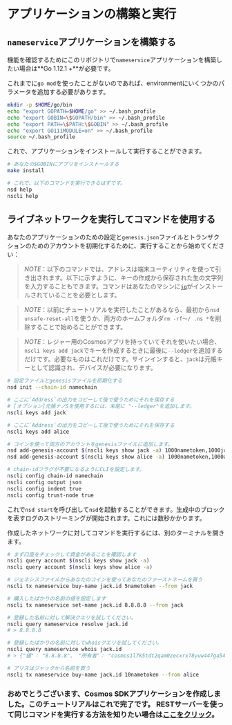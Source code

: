 # アプリケーションの構築と実行

## `nameservice`アプリケーションを構築する

機能を確認するためにこのリポジトリで`nameservice`アプリケーションを構築したい場合は**Go 1.12.1 +**が必要です。

これまでに`go mod`を使ったことがないのであれば、environmentにいくつかのパラメータを追加する必要があります。

```bash
mkdir -p $HOME/go/bin
echo "export GOPATH=$HOME/go" >> ~/.bash_profile
echo "export GOBIN=\$GOPATH/bin" >> ~/.bash_profile
echo "export PATH=\$PATH:\$GOBIN" >> ~/.bash_profile
echo "export GO111MODULE=on" >> ~/.bash_profile
source ~/.bash_profile
```

これで、アプリケーションをインストールして実行することができます。

```bash
# あなたの$GOBINにアプリをインストールする
make install

# これで、以下のコマンドを実行できるはずです。
nsd help
nscli help
```

## ライブネットワークを実行してコマンドを使用する

あなたのアプリケーションのための設定と`genesis.json`ファイルとトランザクションのためのアカウントを初期化するために、実行することから始めてください：

> _*NOTE*_：以下のコマンドでは、アドレスは端末ユーティリティを使って引き出されます。以下に示すように、キーの作成から保存された生の文字列を入力することもできます。コマンドはあなたのマシンに[`jq`](https://stedolan.github.io/jq/download/)がインストールされていることを必要とします。

> _*NOTE*_：以前にチュートリアルを実行したことがあるなら、最初から`nsd unsafe-reset-all`を使うか、両方のホームフォルダ`rm -rf〜/ .ns *`を削除することで始めることができます。

> _*NOTE*_：レジャー用のCosmosアプリを持っていてそれを使いたい場合、`nscli keys add jack`でキーを作成するときに最後に`--ledger`を追加するだけです。必要なものはこれだけです。サインインすると、`jack`は元帳キーとして認識され、デバイスが必要になります。

```bash
# 設定ファイルとgenesisファイルを初期化する
nsd init --chain-id namechain

# ここに`Address`の出力をコピーして後で使うためにそれを保存する
# [オプション]元帳ナノSを使用するには、末尾に "--ledger"を追加します。
nscli keys add jack

# ここに`Address`の出力をコピーして後で使うためにそれを保存する
nscli keys add alice

# コインを使って両方のアカウントをgenesisファイルに追加します。
nsd add-genesis-account $(nscli keys show jack -a) 1000nametoken,1000jackcoin
nsd add-genesis-account $(nscli keys show alice -a) 1000nametoken,1000alicecoin

# chain-idフラグが不要になるようにCLIを設定します。
nscli config chain-id namechain
nscli config output json
nscli config indent true
nscli config trust-node true
```

これで`nsd start`を呼び出して`nsd`を起動することができます。生成中のブロックを表すログのストリーミングが開始されます。これには数秒かかります。

作成したネットワークに対してコマンドを実行するには、別のターミナルを開きます。

```bash
# まず口座をチェックして資金があることを確認します
nscli query account $(nscli keys show jack -a) 
nscli query account $(nscli keys show alice -a) 

# ジェネシスファイルからあなたのコインを使ってあなたのファーストネームを買う
nscli tx nameservice buy-name jack.id 5nametoken --from jack 

# 購入したばかりの名前の値を設定します
nscli tx nameservice set-name jack.id 8.8.8.8 --from jack 

# 登録した名前に対して解決クエリを試してください。
nscli query nameservice resolve jack.id
# > 8.8.8.8

# 登録したばかりの名前に対してwhoisクエリを試してください。
nscli query nameservice whois jack.id
# > {"値"： "8.8.8.8"、 "所有者"： "cosmos1l7k5tdt2qam0zecxrx78yuw447ga54dsmtpk2s"、 "価格"：[{"デノーム"： "名前"： "5"}]}

# アリスはジャックから名前を買う
nscli tx nameservice buy-name jack.id 10nametoken --from alice 
```

### おめでとうございます、Cosmos SDKアプリケーションを作成しました。このチュートリアルはこれで完了です。 RESTサーバーを使って同じコマンドを実行する方法を知りたい場合は[ここをクリック](16_run-rest.md)。

